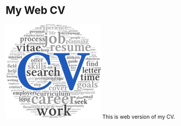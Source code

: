# My Web CV
[![Node.js](./src/images/logos/cv.png)](https://github.com/zarant77/cv.git)
This is web version of my CV. 
